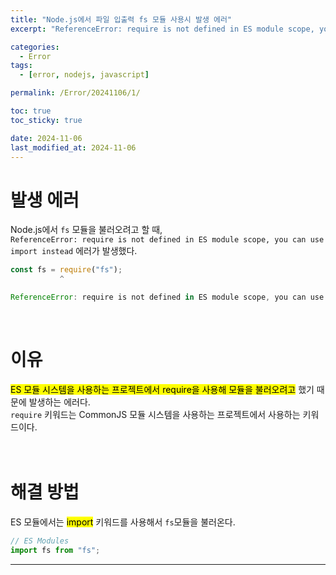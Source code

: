 ```yaml
---
title: "Node.js에서 파일 입출력 fs 모듈 사용시 발생 에러"
excerpt: "ReferenceError: require is not defined in ES module scope, you can use import instead"

categories:
  - Error
tags:
  - [error, nodejs, javascript]

permalink: /Error/20241106/1/

toc: true
toc_sticky: true

date: 2024-11-06
last_modified_at: 2024-11-06
---
```


# 발생 에러
Node.js에서 ```fs``` 모듈을 불러오려고 할 때,<br>
```ReferenceError: require is not defined in ES module scope, you can use import instead``` 에러가 발생했다. <br>
```javascript
const fs = require("fs");
           ^

ReferenceError: require is not defined in ES module scope, you can use import instead
```
<br>

# 이유
<mark>ES 모듈 시스템을 사용하는 프로젝트에서 require을 사용해 모듈을 불러오려고</mark> 했기 때문에 발생하는 에러다.<br>
```require``` 키워드는 CommonJS 모듈 시스템을 사용하는 프로젝트에서 사용하는 키워드이다.<br><br><br>

# 해결 방법
ES 모듈에서는 <mark>import</mark> 키워드를 사용해서 ```fs```모듈을 불러온다. <br>
```javascript
// ES Modules
import fs from "fs";
```


<hr>


